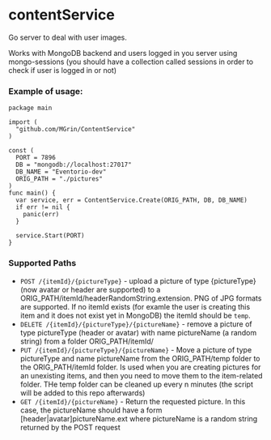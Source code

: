 # contentService
Go server to deal with user images.

Works with MongoDB backend and users logged in you server using mongo-sessions (you should have a collection called sessions in order to check if user is logged in or not)

### Example of usage:
```
package main

import (
  "github.com/MGrin/ContentService"
)

const (
  PORT = 7896
  DB = "mongodb://localhost:27017"
  DB_NAME = "Eventorio-dev"
  ORIG_PATH = "./pictures"
)
func main() {
  var service, err = ContentService.Create(ORIG_PATH, DB, DB_NAME)
  if err != nil {
    panic(err)
  }

  service.Start(PORT)
}
```
### Supported Paths
* `POST /{itemId}/{pictureType}` - upload a picture of type {pictureType} (now avatar or header are supported) to a ORIG_PATH/itemId/headerRandomString.extension. PNG of JPG formats are supported. If no itemId exists (for examle the user is creating this item and it does not exist yet in MongoDB) the itemId should be `temp`.
* `DELETE /{itemId}/{pictureType}/{pictureName}` - remove a picture of type pictureType (header or avatar) with name pictureName (a random string) from a folder ORIG_PATH/itemId/
* `PUT /{itemId}/{pictureType}/{pictureName}` - Move a picture of type pictureType and name pictureName from the ORIG_PATH/temp folder to the ORIG_PATH/itemId folder. Is used when you are creating pictures for an unexisting items, and then you need to move them to the item-related folder. THe temp folder can be cleaned up every n minutes (the script will be added to this repo afterwards)
* `GET /{itemId}/{pictureName}` - Return the requested picture. In this case, the pictureName should have a form [header|avatar]pictureName.ext where pictureName is a random string returned by the POST request
